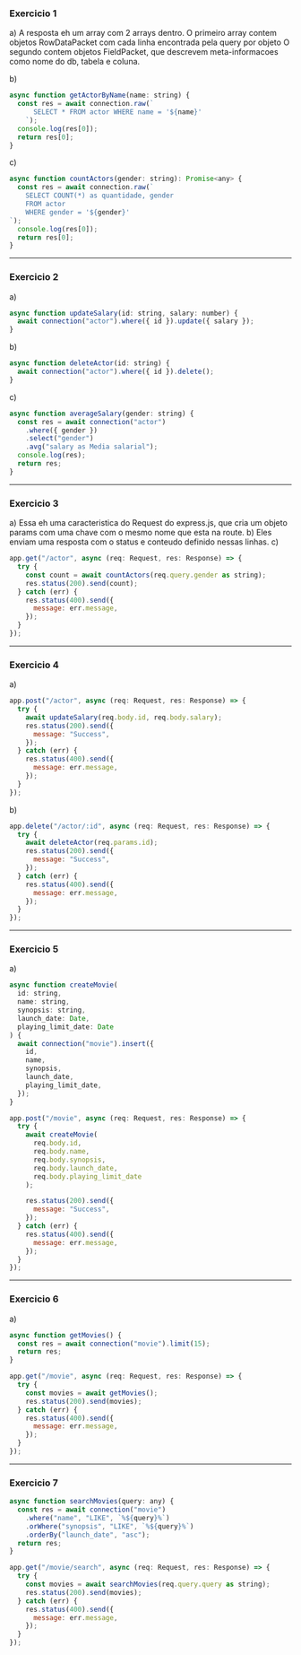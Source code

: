 ### Exercicio 1

a) A resposta eh um array com 2 arrays dentro.
O primeiro array contem objetos RowDataPacket com cada linha encontrada pela query por objeto
O segundo contem objetos FieldPacket, que descrevem meta-informacoes como nome do db, tabela e coluna.

b)

```js
async function getActorByName(name: string) {
  const res = await connection.raw(`
      SELECT * FROM actor WHERE name = '${name}'
    `);
  console.log(res[0]);
  return res[0];
}
```

c)

```js
async function countActors(gender: string): Promise<any> {
  const res = await connection.raw(`
    SELECT COUNT(*) as quantidade, gender
    FROM actor
    WHERE gender = '${gender}'
`);
  console.log(res[0]);
  return res[0];
}
```

---

### Exercicio 2

a)

```js
async function updateSalary(id: string, salary: number) {
  await connection("actor").where({ id }).update({ salary });
}
```

b)

```js
async function deleteActor(id: string) {
  await connection("actor").where({ id }).delete();
}
```

c)

```js
async function averageSalary(gender: string) {
  const res = await connection("actor")
    .where({ gender })
    .select("gender")
    .avg("salary as Media salarial");
  console.log(res);
  return res;
}
```

---

### Exercicio 3

a) Essa eh uma caracteristica do Request do express.js, que cria um objeto params com uma chave com o mesmo nome que esta na route.
b) Eles enviam uma resposta com o status e conteudo definido nessas linhas.
c)

```js
app.get("/actor", async (req: Request, res: Response) => {
  try {
    const count = await countActors(req.query.gender as string);
    res.status(200).send(count);
  } catch (err) {
    res.status(400).send({
      message: err.message,
    });
  }
});
```

---

### Exercicio 4

a)

```js
app.post("/actor", async (req: Request, res: Response) => {
  try {
    await updateSalary(req.body.id, req.body.salary);
    res.status(200).send({
      message: "Success",
    });
  } catch (err) {
    res.status(400).send({
      message: err.message,
    });
  }
});
```

b)

```js
app.delete("/actor/:id", async (req: Request, res: Response) => {
  try {
    await deleteActor(req.params.id);
    res.status(200).send({
      message: "Success",
    });
  } catch (err) {
    res.status(400).send({
      message: err.message,
    });
  }
});
```

---

### Exercicio 5

a)

```js
async function createMovie(
  id: string,
  name: string,
  synopsis: string,
  launch_date: Date,
  playing_limit_date: Date
) {
  await connection("movie").insert({
    id,
    name,
    synopsis,
    launch_date,
    playing_limit_date,
  });
}
```

```js
app.post("/movie", async (req: Request, res: Response) => {
  try {
    await createMovie(
      req.body.id,
      req.body.name,
      req.body.synopsis,
      req.body.launch_date,
      req.body.playing_limit_date
    );

    res.status(200).send({
      message: "Success",
    });
  } catch (err) {
    res.status(400).send({
      message: err.message,
    });
  }
});
```

---

### Exercicio 6

a)

```js
async function getMovies() {
  const res = await connection("movie").limit(15);
  return res;
}
```

```js
app.get("/movie", async (req: Request, res: Response) => {
  try {
    const movies = await getMovies();
    res.status(200).send(movies);
  } catch (err) {
    res.status(400).send({
      message: err.message,
    });
  }
});
```

---

### Exercicio 7

```js
async function searchMovies(query: any) {
  const res = await connection("movie")
    .where("name", "LIKE", `%${query}%`)
    .orWhere("synopsis", "LIKE", `%${query}%`)
    .orderBy("launch_date", "asc");
  return res;
}
```

```js
app.get("/movie/search", async (req: Request, res: Response) => {
  try {
    const movies = await searchMovies(req.query.query as string);
    res.status(200).send(movies);
  } catch (err) {
    res.status(400).send({
      message: err.message,
    });
  }
});
```
